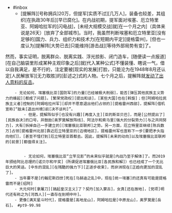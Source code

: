 - #inbox
    - [提解阵][号称拥兵]20万，但提军[实质不过][几万人]，装备也较差，其组织[在执政30年后][早已腐化]。在内战初期，提军面对埃塞、厄立特里亚、阿姆哈拉军的[闪电战]，[未经大规模交战]就[在一个月之内]（具体来说是26天）[放弃了全部城市]。当时，我虽然判断埃塞和厄立特里亚[没有足够的]国力、兵力、组织力和技术力[在短期内平定][提格雷州]，[但也一度认为]提解阵[大势已去]只能维持[游击战][等待外部局势有变]了。

然而，事实证明，脱离群众、脱离实践、浮光掠影、闭门造车，[随便读一点报道][在自己脑袋里形成某种主观印象之后]就[代入某种公式]不懂装懂、瞎说一气，借以自我满足，是不行的，注定要被[现实的发展]打脸，只能沦为在1948年8月还认定[人民解放军][无力取胜]的[彭述之]式的人物。七个月之后，提解阵就[发动了出人意料的反击](https://www.zhihu.com/question/429489440/answer/1973637384)。


        - 无论如何，埃塞俄比亚[国防军]的力量[已经被极大削弱]，能否[弹压其他民族主义势力的蜂起][都成了问题]。[繁荣党政权][提出和谈]，[某些大国]也在[斡旋]；但[阿姆哈拉民族主义者]控制的[阿姆哈拉州军][却并不愿意退出他们占领的][提格雷州西部]，提解阵[借机宣称]“敌未[退出州境]前[决不谈判]”。
            - 但是，提解阵似乎[也没有兴趣][再度入主][亚的斯亚贝巴]，而是[公然提出了][民族自决]的口号，并鼓励[奥罗莫解放阵线]、阿法尔和索马里[强大的分裂势力][与之共同努力]，大有[拆掉自己一手建立的][埃塞俄比亚联邦]之势。另一方面，厄立特里亚继续[陈兵数万]占领[提格雷州北部]靠近厄立特里亚的[边境地区]，提格雷州军也宣称下一步[要把矛头指向他们]，[甚至不惜打到]厄立特里亚首都去。因此，提解阵[未来的动向]以及埃塞俄比亚联邦的[前景][都值得关注]。


            - 无论如何，埃塞俄比亚“立竿见影”的未来似乎就是[内战乃至于解体]了。而2019年颁给阿比总理的[诺贝尔和平奖]（所谓促进埃塞俄比亚[各民族和解]）也已经成了一个无比巨大的笑话。[中东的混乱][在残酷的强力下][正逐步收束]，而非洲现在[正趋向更加的混乱了]。
        - 当年要不是[约翰尼斯四世]死在[马赫迪之乱]中，现在[统一埃塞]的还真有可能是提格雷而不是[绍阿]
        - 大元何时[拿屠刀][搞起皇汉主义]了？契丹[加入蒙古]，女真[还在故地]，[党项]明代还有称之为[河西人][一直存在到明中叶]。
        - 更像[满天星斗时代]，提格雷是[高地龙山]，阿姆哈拉是[中原龙山]，奥罗莫是[岳石]。 #pt9-99.98
